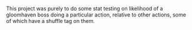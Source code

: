 This project was purely to do some stat testing on likelihood of a gloomhaven boss doing a particular action, relative to other actions, some of which have a shuffle tag on them.